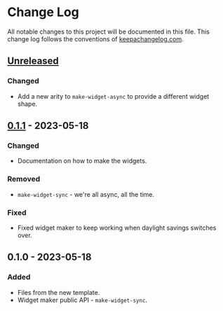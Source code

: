 # Change Log
All notable changes to this project will be documented in this file. This change log follows the conventions of [keepachangelog.com](http://keepachangelog.com/).

## [Unreleased]
### Changed
- Add a new arity to `make-widget-async` to provide a different widget shape.

## [0.1.1] - 2023-05-18
### Changed
- Documentation on how to make the widgets.

### Removed
- `make-widget-sync` - we're all async, all the time.

### Fixed
- Fixed widget maker to keep working when daylight savings switches over.

## 0.1.0 - 2023-05-18
### Added
- Files from the new template.
- Widget maker public API - `make-widget-sync`.

[Unreleased]: https://sourcehost.site/your-name/day11-monkey/compare/0.1.1...HEAD
[0.1.1]: https://sourcehost.site/your-name/day11-monkey/compare/0.1.0...0.1.1
